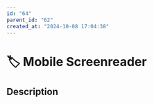 ```yaml
---
id: "64"
parent_id: "62"
created_at: "2024-10-08 17:04:38"
---
```


# 🏷️ Mobile Screenreader

## Description

